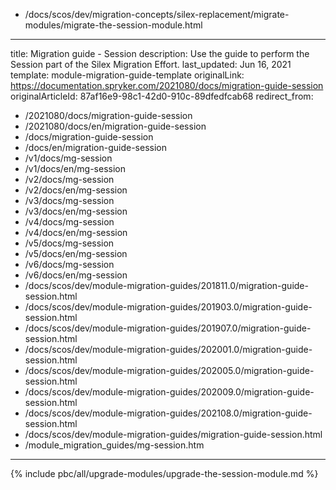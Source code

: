   - /docs/scos/dev/migration-concepts/silex-replacement/migrate-modules/migrate-the-session-module.html
---
title: Migration guide - Session
description: Use the guide to perform the Session part of the Silex Migration Effort.
last_updated: Jun 16, 2021
template: module-migration-guide-template
originalLink: https://documentation.spryker.com/2021080/docs/migration-guide-session
originalArticleId: 87af16e9-98c1-42d0-910c-89dfedfcab68
redirect_from:
  - /2021080/docs/migration-guide-session
  - /2021080/docs/en/migration-guide-session
  - /docs/migration-guide-session
  - /docs/en/migration-guide-session
  - /v1/docs/mg-session
  - /v1/docs/en/mg-session
  - /v2/docs/mg-session
  - /v2/docs/en/mg-session
  - /v3/docs/mg-session
  - /v3/docs/en/mg-session
  - /v4/docs/mg-session
  - /v4/docs/en/mg-session
  - /v5/docs/mg-session
  - /v5/docs/en/mg-session
  - /v6/docs/mg-session
  - /v6/docs/en/mg-session
  - /docs/scos/dev/module-migration-guides/201811.0/migration-guide-session.html
  - /docs/scos/dev/module-migration-guides/201903.0/migration-guide-session.html
  - /docs/scos/dev/module-migration-guides/201907.0/migration-guide-session.html
  - /docs/scos/dev/module-migration-guides/202001.0/migration-guide-session.html
  - /docs/scos/dev/module-migration-guides/202005.0/migration-guide-session.html
  - /docs/scos/dev/module-migration-guides/202009.0/migration-guide-session.html
  - /docs/scos/dev/module-migration-guides/202108.0/migration-guide-session.html
  - /docs/scos/dev/module-migration-guides/migration-guide-session.html
  - /module_migration_guides/mg-session.htm
---

{% include pbc/all/upgrade-modules/upgrade-the-session-module.md %} <!-- To edit, see /_includes/pbc/all/upgrade-modules/upgrade-the-session-module.md -->
